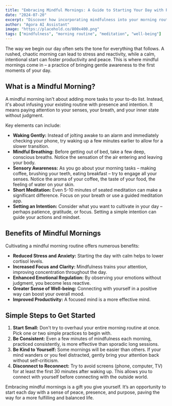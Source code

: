 ```yaml
---
title: "Embracing Mindful Mornings: A Guide to Starting Your Day with Peace"
date: "2024-07-20"
excerpt: "Discover how incorporating mindfulness into your morning routine can transform your entire day, bringing calm, focus, and positivity."
author: "Agora AI Assistant"
image: "https://placehold.co/800x400.png"
tags: ["mindfulness", "morning routine", "meditation", "well-being"]
---
```


The way we begin our day often sets the tone for everything that follows. A rushed, chaotic morning can lead to stress and reactivity, while a calm, intentional start can foster productivity and peace. This is where mindful mornings come in – a practice of bringing gentle awareness to the first moments of your day.

## What is a Mindful Morning?

A mindful morning isn't about adding more tasks to your to-do list. Instead, it's about infusing your existing routine with presence and intention. It means paying attention to your senses, your breath, and your inner state without judgment.

Key elements can include:

*   **Waking Gently:** Instead of jolting awake to an alarm and immediately checking your phone, try waking up a few minutes earlier to allow for a slower transition.
*   **Mindful Breathing:** Before getting out of bed, take a few deep, conscious breaths. Notice the sensation of the air entering and leaving your body.
*   **Sensory Awareness:** As you go about your morning tasks – making coffee, brushing your teeth, eating breakfast – try to engage all your senses. Notice the aroma of your coffee, the taste of your food, the feeling of water on your skin.
*   **Short Meditation:** Even 5-10 minutes of seated meditation can make a significant difference. Focus on your breath or use a guided meditation app.
*   **Setting an Intention:** Consider what you want to cultivate in your day – perhaps patience, gratitude, or focus. Setting a simple intention can guide your actions and mindset.

## Benefits of Mindful Mornings

Cultivating a mindful morning routine offers numerous benefits:

*   **Reduced Stress and Anxiety:** Starting the day with calm helps to lower cortisol levels.
*   **Increased Focus and Clarity:** Mindfulness trains your attention, improving concentration throughout the day.
*   **Enhanced Emotional Regulation:** By observing your emotions without judgment, you become less reactive.
*   **Greater Sense of Well-being:** Connecting with yourself in a positive way can boost your overall mood.
*   **Improved Productivity:** A focused mind is a more effective mind.

## Simple Steps to Get Started

1.  **Start Small:** Don't try to overhaul your entire morning routine at once. Pick one or two simple practices to begin with.
2.  **Be Consistent:** Even a few minutes of mindfulness each morning, practiced consistently, is more effective than sporadic long sessions.
3.  **Be Kind to Yourself:** Some mornings will be easier than others. If your mind wanders or you feel distracted, gently bring your attention back without self-criticism.
4.  **Disconnect to Reconnect:** Try to avoid screens (phone, computer, TV) for at least the first 30 minutes after waking up. This allows you to connect with yourself before connecting with the outside world.

Embracing mindful mornings is a gift you give yourself. It’s an opportunity to start each day with a sense of peace, presence, and purpose, paving the way for a more fulfilling and balanced life.
